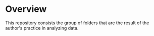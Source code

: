 # Overview
This repository consists the group of folders that are the result of the author's practice in analyzing data. 
